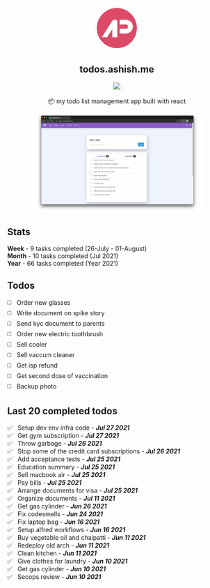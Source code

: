 <p align="center">
  <img src="https://raw.githubusercontent.com/ashishdotme/assets/master/logo.png" alt="drawing" width="100"/>
</p>

<h2 align="center">todos.ashish.me</h2>

<p align="center">
<a href="https://img.shields.io/github/last-commit/ashishdotme/todos.ashish.me?style=for-the-badge"><img src="https://img.shields.io/github/last-commit/ashishdotme/todos.ashish.me?style=for-the-badge"></a>
</p>

<p align="center">📦 my todo list management app built with react </p>

<div style='margin:0 auto;width:80%;'>
  <img src="./assets/todos.png" alt="drawing"/>
</div>

## Stats

<!-- week starts --><b>Week</b> - 9 tasks completed (26-July - 01-August)<br><!-- week ends -->
<!-- month starts --><b>Month</b> - 10 tasks completed (Jul 2021)<br><!-- month ends -->
<!-- year starts --><b>Year</b> - 66 tasks completed (Year 2021)<!-- year ends -->

## Todos

<!-- todos starts -->
◻️  &nbsp; Order new glasses<br>◻️  &nbsp; Write document on spike story<br>◻️  &nbsp; Send kyc document to parents<br>◻️  &nbsp; Order new electric toothbrush<br>◻️  &nbsp; Sell cooler<br>◻️  &nbsp; Sell vaccum cleaner<br>◻️  &nbsp; Get isp refund<br>◻️  &nbsp; Get second dose of vaccination<br>◻️  &nbsp; Backup photo
<!-- todos ends -->

## Last 20 completed todos

<!-- completed starts -->
✅  &nbsp; Setup dev env infra code - **_Jul 27 2021_**<br>✅  &nbsp; Get gym subscription - **_Jul 27 2021_**<br>✅  &nbsp; Throw garbage - **_Jul 26 2021_**<br>✅  &nbsp; Stop some of the credit card subscriptions - **_Jul 26 2021_**<br>✅  &nbsp; Add acceptance tests - **_Jul 25 2021_**<br>✅  &nbsp; Education summary - **_Jul 25 2021_**<br>✅  &nbsp; Sell macbook air - **_Jul 25 2021_**<br>✅  &nbsp; Pay bills - **_Jul 25 2021_**<br>✅  &nbsp; Arrange documents for visa - **_Jul 25 2021_**<br>✅  &nbsp; Organize documents - **_Jul 11 2021_**<br>✅  &nbsp; Get gas cylinder - **_Jun 26 2021_**<br>✅  &nbsp; Fix codesmells - **_Jun 24 2021_**<br>✅  &nbsp; Fix laptop bag - **_Jun 16 2021_**<br>✅  &nbsp; Setup alfred workflows - **_Jun 16 2021_**<br>✅  &nbsp; Buy vegetable oil and chaipatti - **_Jun 11 2021_**<br>✅  &nbsp; Redeploy old arch - **_Jun 11 2021_**<br>✅  &nbsp; Clean kitchen - **_Jun 11 2021_**<br>✅  &nbsp; Give clothes for laundry - **_Jun 10 2021_**<br>✅  &nbsp; Get gas cylinder - **_Jun 10 2021_**<br>✅  &nbsp; Secops review - **_Jun 10 2021_**
<!-- completed ends -->
